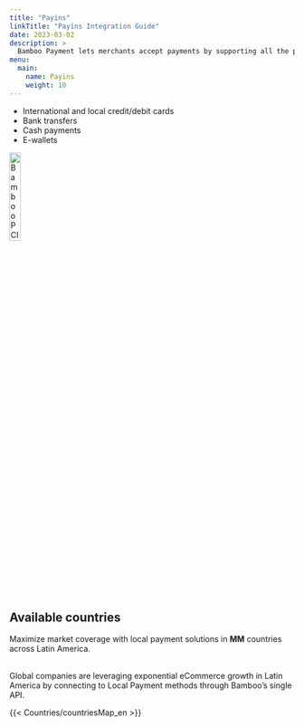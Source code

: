 ```yaml
---
title: "Payins"
linkTitle: "Payins Integration Guide"
date: 2023-03-02
description: >
  Bamboo Payment lets merchants accept payments by supporting all the payment methods available in each country. 
menu:
  main:
    name: Payins
    weight: 10     
---
```


* International and local credit/debit cards
* Bank transfers
* Cash payments
* E-wallets

<img src="https://bamboopaymentsystems.com/wp-content/themes/Bamboo_Theme/images/pci-logo.png" alt="Bamboo PCI certified by GMsectec" style="width: 20%; height:auto;">


## Available countries
<div id="countries">Maximize market coverage with local payment solutions in <strong>MM</strong> countries across Latin America.</div><br>

Global companies are leveraging exponential eCommerce growth in Latin America by connecting to Local Payment methods through Bamboo’s single API.

 {{< Countries/countriesMap_en >}}

 <script>
  window.onload = function() {
    document.getElementById('countries').innerHTML = document.getElementById('countries').innerHTML.replace('MM', document.getElementsByClassName('map-point').length);
  }
</script>